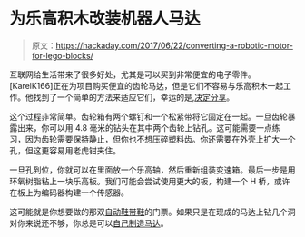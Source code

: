# 为乐高积木改装机器人马达

> 原文：<https://hackaday.com/2017/06/22/converting-a-robotic-motor-for-lego-blocks/>

互联网给生活带来了很多好处，尤其是可以买到非常便宜的电子零件。[KarelK166]正在为项目购买便宜的齿轮马达，但是它们不容易与乐高积木一起工作。他找到了一个简单的方法来适应它们，幸运的是,[决定分享](http://www.instructables.com/id/Converting-a-Dollar-motor-to-Lego/)。

这个过程非常简单。齿轮箱有两个螺钉和一个松紧带将它固定在一起。一旦齿轮暴露出来，你可以用 4.8 毫米的钻头在其中两个齿轮上钻孔。这可能需要一点练习，因为齿轮需要保持静止，但你也不想压碎塑料齿。你还需要在外壳上扩大一个孔，但这更容易用老虎钳夹住。

一旦孔到位，你就可以在里面放一个乐高轴，然后重新组装变速箱。最后一步是用环氧树脂粘上一块乐高板。我们可能会尝试使用更大的板，构建一个 H 桥，或许在板上为编码器构建一个传感器。

这可能就是你想要做的那双[自动鞋带鞋](https://hackaday.com/2017/02/01/self-lacing-lego-power-shoe/)的门票。如果只是在现成的马达上钻几个洞对你来说还不够，你总是可以[自己制造马达](https://hackaday.com/2014/03/30/lego-my-single-phase-induction-motor/)。
